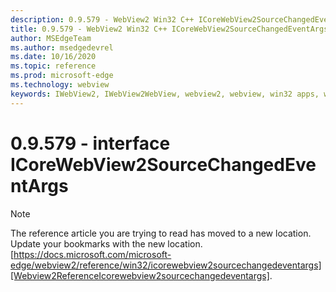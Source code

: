 ```yaml
---
description: 0.9.579 - WebView2 Win32 C++ ICoreWebView2SourceChangedEventArgs
title: 0.9.579 - WebView2 Win32 C++ ICoreWebView2SourceChangedEventArgs
author: MSEdgeTeam
ms.author: msedgedevrel
ms.date: 10/16/2020
ms.topic: reference
ms.prod: microsoft-edge
ms.technology: webview
keywords: IWebView2, IWebView2WebView, webview2, webview, win32 apps, win32, edge, ICoreWebView2, ICoreWebView2Controller, browser control, edge html, ICoreWebView2SourceChangedEventArgs
---
```


# 0.9.579 - interface ICoreWebView2SourceChangedEventArgs 

> [!NOTE]
> The reference article you are trying to read has moved to a new location.  
> Update your bookmarks with the new location.  
> [https://docs.microsoft.com/microsoft-edge/webview2/reference/win32/icorewebview2sourcechangedeventargs][Webview2ReferenceIcorewebview2sourcechangedeventargs].  

[Webview2ReferenceIcorewebview2sourcechangedeventargs]: /microsoft-edge/webview2/reference/win32/icorewebview2sourcechangedeventargs "interface ICoreWebView2SourceChangedEventArgs | Microsoft Docs"
